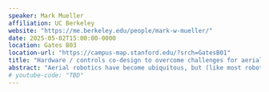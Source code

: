 ```yaml
---
speaker: Mark Mueller
affiliation: UC Berkeley
website: "https://me.berkeley.edu/people/mark-w-mueller/"
date: 2025-05-02T15:00:00-0000
location: Gates B03
location-url: "https://campus-map.stanford.edu/?srch=GatesB01"
title: "Hardware / controls co-design to overcome challenges for aerial robots"
abstract: "Aerial robotics have become ubiquitous, but (like most robots) they still struggle to operate at high speed in unstructured, cramped environments. By considering a vehicle's mechanical design simultaneously with the design of controls and automation algorithms, we have more degrees of freedom to find creative solutions to problems. In this talk I will present some of my group's work on enhancing aerial robots, including purely algorithmic approaches ('how can I do more with the hardware I already have?') and with hardware co-design ('how can I change the vehicle so that the hard problem is actually easy?'). I will discuss two exemplary challenges for aerial robots: first: flight through narrow, unstructured environments, and second: long duration and range flight within the constraints of battery-electric power. Lastly, I will discuss some work on adaptive and learning control, specifically for robustness to parametric uncertainty. For flight through narrow environments, I will present an algorithmic approach for high speed path planning that incorporates perception uncertainty, and can be used on a standard drone. We will then present two alternative approaches that modify the system design: one a vehicle that can change its shape to fit through narrower spaces, and a second that is highly collision resilient, and for whom collisions are therefore neither mission- nor safety-critical. For overcoming energetic challenges, we will present a strategy for real-time optimization of flight characteristics for a vehicle, specifically using extremum seeking control to modfiy the system airspeed and yaw angle; an algorithm that can be applied to any aerial robot. We then again show two design modifications to work around the problem -- first, a morphing system that can reduce its drag area at speed, and secondly a system capable of mid-air battery replacement for indefinite flight."
# youtube-code: "TBD"
---
```

